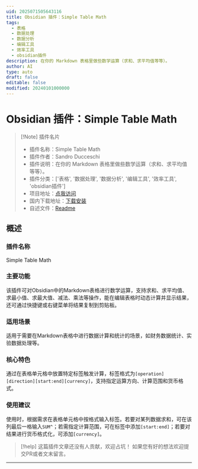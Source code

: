 ```yaml
---
uid: 2025071505643116
title: Obsidian 插件：Simple Table Math
tags:
  - 表格
  - 数据处理
  - 数据分析
  - 编辑工具
  - 效率工具
  - obsidian插件
description: 在你的 Markdown 表格里做些数学运算（求和、求平均值等等）。
author: AI
type: auto
draft: false
editable: false
modified: 20240101000000
---
```


# Obsidian 插件：Simple Table Math

> [!Note] 插件名片
> - 插件名称：Simple Table Math
> - 插件作者：Sandro Ducceschi
> - 插件说明：在你的 Markdown 表格里做些数学运算（求和、求平均值等等）。
> - 插件分类：['表格', '数据处理', '数据分析', '编辑工具', '效率工具', 'obsidian插件']
> - 项目地址：[点我访问](https://github.com/eatcodeplay/obsidian-simple-table-math)
> - 国内下载地址：[下载安装](https://pkmer.cn/products/plugin/pluginMarket/?simple-table-math)
> - 自述文件：[Readme](https://ghproxy.net/https://raw.githubusercontent.com/eatcodeplay/obsidian-simple-table-math/master/README.md)



## 概述

### 插件名称
Simple Table Math

### 主要功能
该插件可对Obsidian中的Markdown表格进行数学运算，支持求和、求平均值、求最小值、求最大值、减法、乘法等操作，能在编辑表格时动态计算并显示结果，还可通过快捷键或右键菜单将结果复制到剪贴板。

### 适用场景
适用于需要在Markdown表格中进行数据计算和统计的场景，如财务数据统计、实验数据处理等。

### 核心特色
通过在表格单元格中放置特定标签触发计算，标签格式为`[operation][direction][start:end][currency]`，支持指定运算方向、计算范围和货币格式。

### 使用建议
使用时，根据需求在表格单元格中按格式输入标签。若要对某列数据求和，可在该列最后一格输入`SUM^`；若需指定计算范围，可在标签中添加`[start:end]`；若要对结果进行货币格式化，可添加`[currency]`。


> [!help] 
> 这篇插件文章还没有人贡献，欢迎占坑！
> 如果您有好的想法欢迎提交PR或者文末留言。
> 

---


